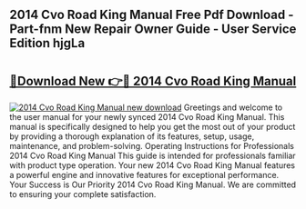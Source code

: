## 2014 Cvo Road King Manual Free Pdf Download - Part-fnm New Repair Owner Guide - User Service Edition hjgLa

# <h2><a href="http://bc19491.oget.top/?id=2014+Cvo+Road+King+Manual">🔗Download New 👉🔴 2014 Cvo Road King Manual</a></h2>

[![2014 Cvo Road King Manual new download](https://i.imgur.com/5g1atiW.png)](http://bc19491.oget.top/?id=2014+Cvo+Road+King+Manual)
Greetings and welcome to the user manual for your newly synced 2014 Cvo Road King Manual. This manual is specifically designed to help you get the most out of your product by providing a thorough explanation of its features, setup, usage, maintenance, and problem-solving. Operating Instructions for Professionals 2014 Cvo Road King Manual This guide is intended for professionals familiar with product type operation. Your new 2014 Cvo Road King Manual features a powerful engine and innovative features for exceptional performance. Your Success is Our Priority 2014 Cvo Road King Manual. We are committed to ensuring your complete satisfaction.

